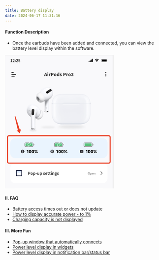 ```yaml
---
title: Battery display
date: 2024-06-17 11:31:16
---
```


#### Function Description
- Once the earbuds have been added and connected, you can view the battery level display within the software.

<img src="battery_display/img.png" width="70%" alt="">

#### II. FAQ
- [Battery access times out or does not update](/faq/battery_not_update)
- [How to display accurate power - to 1%](/faq/cacurate_power)
- [Charging capacity is not displayed](/faq/charging_not_displayed)


#### III. More Fun
- [Pop-up window that automatically connects](/basic/auto_pop_up)
- [Power level display in widgets](/func/widget)
- [Power level display in notification bar/status bar](/func/notification_bar)
